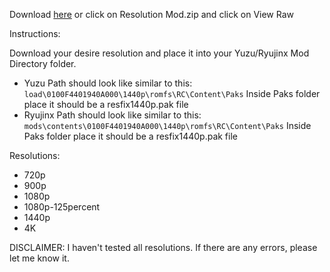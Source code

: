 Download [here](https://github.com/StevensND/switch-port-mods/raw/main/Master%20Detective%20Archives%3A%20RAIN%20CODE/EU%20%5B01004800197F0000%5D/1.3.1/Resolution/Resolution%20Mod.zip) or click on Resolution Mod.zip and click on View Raw

Instructions:

Download your desire resolution and place it into your Yuzu/Ryujinx Mod Directory folder.

- Yuzu Path should look like similar to this: `load\0100F4401940A000\1440p\romfs\RC\Content\Paks` Inside Paks folder place it should be a resfix1440p.pak file
- Ryujinx Path should look like similar to this: `mods\contents\0100F4401940A000\1440p\romfs\RC\Content\Paks` Inside Paks folder place it should be a resfix1440p.pak file

Resolutions:

- 720p
- 900p
- 1080p
- 1080p-125percent
- 1440p
- 4K

DISCLAIMER: I haven't tested all resolutions. If there are any errors, please let me know it.
